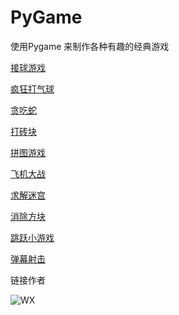 # PyGame
使用Pygame 来制作各种有趣的经典游戏

[接球游戏](./接球游戏)

[疯狂打气球](疯狂打气球)

[贪吃蛇](贪吃蛇)

[打砖块](打砖块)

[拼图游戏](拼图游戏)

[飞机大战](飞机大战)

[求解迷宫](求解迷宫)

[消除方块](消除方块)

[跳跃小游戏](跳跃小游戏)

[弹幕射击](弹幕射击)

链接作者

![WX](https://github.com/mzc421/PyGame/assets/88226175/e574d0b0-9ef0-4544-8a94-5bb248b71e5c)
